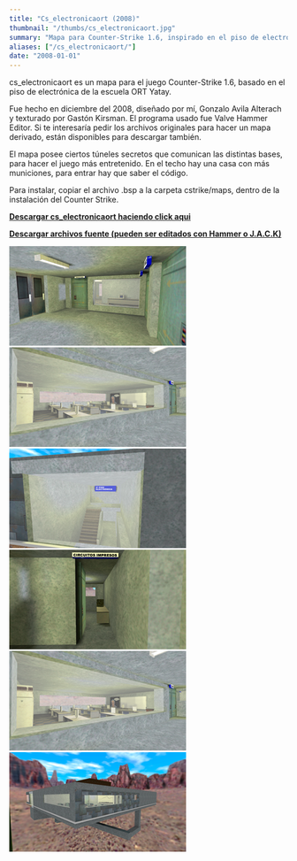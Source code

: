 ```yaml
---
title: "Cs_electronicaort (2008)"
thumbnail: "/thumbs/cs_electronicaort.jpg"
summary: "Mapa para Counter-Strike 1.6, inspirado en el piso de electrónica de la escuela ORT (sede Yatay)."
aliases: ["/cs_electronicaort/"]
date: "2008-01-01"
---
```


cs_electronicaort es un mapa para el juego Counter-Strike 1.6, basado en el piso de electrónica de la escuela ORT Yatay.

Fue hecho en diciembre del 2008, diseñado por mí, Gonzalo Avila Alterach y texturado por Gastón Kirsman. El programa usado fue Valve Hammer Editor. Si te interesaría pedir los archivos originales para hacer un mapa derivado, están disponibles para descargar también.

El mapa posee ciertos túneles secretos que comunican las distintas bases, para hacer el juego más entretenido. En el techo hay una casa con más municiones, para entrar hay que saber el código.

Para instalar, copiar el archivo .bsp a la carpeta cstrike/maps, dentro de la instalación del Counter Strike.

**[Descargar cs_electronicaort haciendo click aqui](/downloads/cs_electronicaort.zip)**

**[Descargar archivos fuente (pueden ser editados con Hammer o J.A.C.K)](/downloads/cs_electronicaort_source.zip)**

![Cs_electronicaort](/images/cs_electronicaort00.png)
![Cs_electronicaort](/images/cs_electronicaort01.png)
![Cs_electronicaort](/images/cs_electronicaort02.png)
![Cs_electronicaort](/images/cs_electronicaort03.png)
![Cs_electronicaort](/images/cs_electronicaort04.png)
![Cs_electronicaort](/images/cs_electronicaort05.png)

